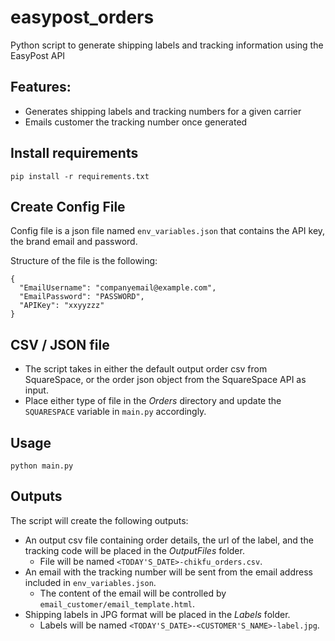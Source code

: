 # easypost_orders
Python script to generate shipping labels and tracking information using the EasyPost API  

## Features:
* Generates shipping labels and tracking numbers for a given carrier
* Emails customer the tracking number once generated

## Install requirements
`pip install -r requirements.txt`

## Create Config File
Config file is a json file named `env_variables.json` that contains the API key, the brand email and password.  

Structure of the file is the following:
```
{
  "EmailUsername": "companyemail@example.com",
  "EmailPassword": "PASSWORD",
  "APIKey": "xxyyzzz"
}
```

## CSV / JSON file
* The script takes in either the default output order csv from SquareSpace, or the order json object 
from the SquareSpace API as input.
* Place either type of file in the *Orders* directory and update the `SQUARESPACE` variable in `main.py` accordingly.

## Usage
`python main.py`  

## Outputs  
The script will create the following outputs:  
* An output csv file containing order details, the url of the label, and the tracking code will be placed in the 
*OutputFiles* folder.
    * File will be named `<TODAY'S_DATE>-chikfu_orders.csv`.
* An email with the tracking number will be sent from the email address included in `env_variables.json`.
    * The content of the email will be controlled by `email_customer/email_template.html`.
* Shipping labels in JPG format will be placed in the *Labels* folder. 
    * Labels will be named `<TODAY'S_DATE>-<CUSTOMER'S_NAME>-label.jpg`.
